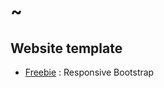 # ~



## Website template
  - [Freebie](http://tympanus.net/codrops/2015/03/12/freebie-forkio-one-page-website-template/) : Responsive Bootstrap
  

